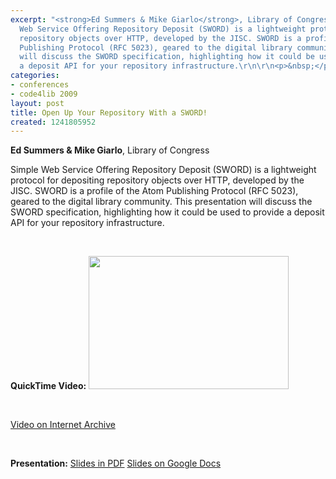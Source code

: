 ```yaml
---
excerpt: "<strong>Ed Summers & Mike Giarlo</strong>, Library of Congress\r\n\r\nSimple
  Web Service Offering Repository Deposit (SWORD) is a lightweight protocol for depositing
  repository objects over HTTP, developed by the JISC. SWORD is a profile of the Atom
  Publishing Protocol (RFC 5023), geared to the digital library community. This presentation
  will discuss the SWORD specification, highlighting how it could be used to provide
  a deposit API for your repository infrastructure.\r\n\r\n<p>&nbsp;</p>"
categories:
- conferences
- code4lib 2009
layout: post
title: Open Up Your Repository With a SWORD!
created: 1241805952
---
```

<strong>Ed Summers & Mike Giarlo</strong>, Library of Congress

Simple Web Service Offering Repository Deposit (SWORD) is a lightweight protocol for depositing repository objects over HTTP, developed by the JISC. SWORD is a profile of the Atom Publishing Protocol (RFC 5023), geared to the digital library community. This presentation will discuss the SWORD specification, highlighting how it could be used to provide a deposit API for your repository infrastructure.

<p>&nbsp;</p>
<strong>QuickTime Video:</strong>
<a href="http://dl.lib.brown.edu/code4lib/summers.html" target="_blank">
<img src="http://dl.lib.brown.edu/code4lib//07_summers.jpg" border="0" width="320" height="213"></a>

<p>&nbsp;</p>

<a href="http://www.archive.org/details/Code4lib2009OpenUpYourRepositoryWithASword">Video on Internet Archive</a>

<p>&nbsp;</p>

<strong>Presentation:</strong>
<a href="http://code4lib.org/files/Open_Up_Your_RepositoryWith_a_SWORD_.pdf" target="_blank">Slides in PDF</a>
<a href="http://docs.google.com/Presentation?docid=dv89m3d_3hfbjmbhq" target="_blank">Slides on Google Docs</a>




